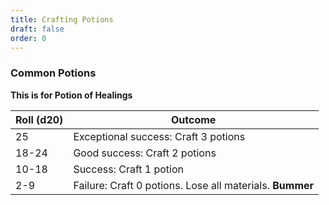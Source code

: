 ```yaml
---
title: Crafting Potions
draft: false
order: 0
---
```


### Common Potions

**This is for Potion of Healings**

| Roll (d20) | Outcome                                                  |
| ---------- | -------------------------------------------------------- |
| 25         | Exceptional success: Craft 3 potions                     |
| 18-24      | Good success: Craft 2 potions                            |
| 10-18      | Success: Craft 1 potion                                  |
| 2-9        | Failure: Craft 0 potions. Lose all materials. **Bummer** |
